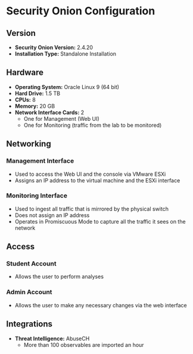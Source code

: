 # Security Onion Configuration

## Version
- **Security Onion Version:** 2.4.20
- **Installation Type:** Standalone Installation

## Hardware
- **Operating System:** Oracle Linux 9 (64 bit)
- **Hard Drive:** 1.5 TB
- **CPUs:** 8
- **Memory:** 20 GB
- **Network Interface Cards:** 2
  - One for Management (Web UI)
  - One for Monitoring (traffic from the lab to be monitored)

## Networking

### Management Interface
- Used to access the Web UI and the console via VMware ESXi
- Assigns an IP address to the virtual machine and the ESXi interface

### Monitoring Interface
- Used to ingest all traffic that is mirrored by the physical switch
- Does not assign an IP address
- Operates in Promiscuous Mode to capture all the traffic it sees on the network

## Access

### Student Account
- Allows the user to perform analyses

### Admin Account
- Allows the user to make any necessary changes via the web interface

## Integrations
- **Threat Intelligence:** AbuseCH
  - More than 100 observables are imported an hour
